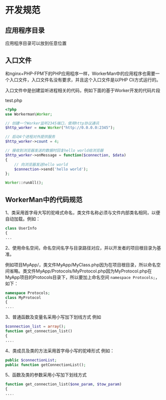 # 开发规范

## 应用程序目录

应用程序目录可以放到任意位置

## 入口文件

和nginx+PHP-FPM下的PHP应用程序一样，WorkerMan中的应用程序也需要一个入口文件，入口文件名没有要求，并且这个入口文件是以PHP Cli方式运行的。

 入口文件中是创建监听进程相关的代码，例如下面的基于Worker开发的代码片段

 test.php
```php
<?php
use Workerman\Worker;

// 创建一个Worker监听2345端口，使用http协议通讯
$http_worker = new Worker("http://0.0.0.0:2345");

// 启动4个进程对外提供服务
$http_worker->count = 4;

// 接收到浏览器发送的数据时回复hello world给浏览器
$http_worker->onMessage = function($connection, $data)
{
    // 向浏览器发送hello world
    $connection->send('hello world');
};

Worker::runAll();

```

## WorkerMan中的代码规范

1、类采用首字母大写的驼峰式命名，类文件名称必须与文件内部类名相同，以便自动加载。例如：
```php
class UserInfo
{
...
```

2、使用命名空间，命名空间名字与目录路径对应，并以开发者的项目根目录为基准。

例如项目MyApp/，类文件MyApp/MyClass.php因为在项目根目录，所以命名空间省略。类文件MyApp/Protocols/MyProtocol.php因为MyProtocol.php在MyApp项目的Protocols目录下，所以要加上命名空间 ```namespace Protocols;```，如下：
```php
namespace Protocols;
class MyProtocol
{
....
```

3、普通函数及变量名采用小写加下划线方式 例如
```php
$connection_list = array();
function get_connection_list()
{
....
```

4、类成员及类的方法采用首字母小写的驼峰形式 例如：
```php
public $connectionList;
public function getConnectionList();
```

5、函数及类的参数采用小写加下划线方式
```php
function get_connection_list($one_param, $tow_param)
{
....

```






